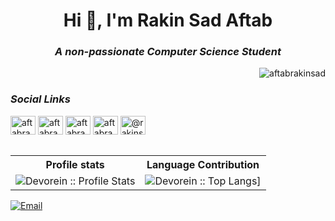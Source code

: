 <h1 align="center" >Hi 👋, I'm Rakin Sad Aftab</h1>
<h3 align="center"><i style="color=blue;">A non-passionate Computer Science Student</i></h3>

<p align="right"> <img src="https://komarev.com/ghpvc/?username=aftabrakinsad&label=Profile%20views&color=blue&style=flat" alt="aftabrakinsad" /> </p>

<h3 align="left"><i>Social Links</i></h3>
<p align="left">
<a href="https://twitter.com/aftabrakinsad" target="blank"><img align="center" src="https://raw.githubusercontent.com/rahuldkjain/github-profile-readme-generator/master/src/images/icons/Social/twitter.svg" alt="aftabrakinsad" height="30" width="40" /></a>
<a href="https://fb.com/aftabrakinsad" target="blank"><img align="center" src="https://raw.githubusercontent.com/rahuldkjain/github-profile-readme-generator/master/src/images/icons/Social/facebook.svg" alt="aftabrakinsad" height="30" width="40" /></a>
<a href="https://instagram.com/aftabrakinsad" target="blank"><img align="center" src="https://raw.githubusercontent.com/rahuldkjain/github-profile-readme-generator/master/src/images/icons/Social/instagram.svg" alt="aftabrakinsad" height="30" width="40" /></a>
<a href="https://linkedin.com/in/aftabrakinsad" target="blank"><img align="center" src="https://raw.githubusercontent.com/rahuldkjain/github-profile-readme-generator/master/src/images/icons/Social/linked-in-alt.svg" alt="aftabrakinsad" height="30" width="40" /></a>
<a href="https://medium.com/@rakinsadaftab" target="blank"><img align="center" src="https://raw.githubusercontent.com/rahuldkjain/github-profile-readme-generator/master/src/images/icons/Social/medium.svg" alt="@rakinsadaftab" height="30" width="40" /></a>
</br></br>
<p align="center">
<table>
  <tr>
    <th>Profile stats</th>
    <th>Language Contribution</th>
  </tr>
  <tr>
    <td><img alt="Devorein :: Profile Stats" src="https://github-readme-stats.vercel.app/api?username=aftabrakinsad&show_icons=true&theme=dark" alt="aftabrakinsad" /></td>
    <td><img alt="Devorein :: Top Langs]" src="https://github-readme-stats.vercel.app/api/top-langs?username=aftabrakinsad&show_icons=true&locale=en&layout=compact&theme=dark"></td>
  </tr>
</table>
</p>

<p align="left">
<a href="mailto:rakinsadaftab@gmail.com"><img alt="Email" src="https://img.shields.io/badge/Gmail-rakinsadaftab@gmail.com-red?style=flat&logo=gmail&color=blue&theme=blue"></a>
</p>
